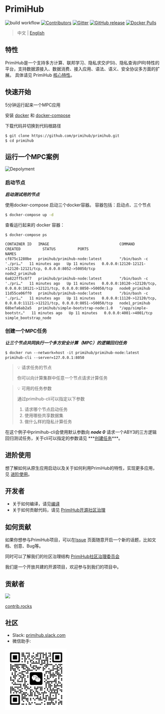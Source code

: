 # PrimiHub 
![build workflow](https://github.com/primihub/primihub/actions/workflows/main.yml/badge.svg?branch=master)
[![Contributors](https://img.shields.io/github/contributors/primihub/primihub.svg)](https://github.com/linuxsuren/github-go/graphs/contributors)
[![Gitter](https://badges.gitter.im/primihub/community.svg)](https://gitter.im/primihub/community?utm_source=badge&utm_medium=badge&utm_campaign=pr-badge)
[![GitHub release](https://img.shields.io/github/release/primihub/primihub.svg?label=release)](https://github.com/linuxsuren/github-go/releases/latest)
[![Docker Pulls](https://img.shields.io/docker/pulls/primihub/primihub-node.svg)](https://hub.docker.com/r/primihub/primihub-node/tags)

> 中文 | [English](README_CN.md)

## 特性
PrimiHub是一个支持多方计算、联邦学习、隐私求交(PSI)、隐私查询(PIR)特性的平台，支持数据源接入、数据消费、接入应用、语法、语义、安全协议多方面的扩展。 具体请见 PrimiHub [核心特性](http://docs.primihub.com/docs/category/%E6%A0%B8%E5%BF%83%E7%89%B9%E6%80%A7)。

## 快速开始

5分钟运行起来一个MPC应用

安装 [docker](https://docs.docker.com/install/overview/) 和 [docker-compose](https://docs.docker.com/compose/install/)

下载代码并切换到代码根路径

```shell
$ git clone https://github.com/primihub/primihub.git
$ cd primihub
```

## 运行一个MPC案例
![Depolyment](doc/tutorial-depolyment.jpg)

### 启动节点
 
***启动测试用的节点*** 
   
使用docker-compose 启动三个docker容器。
容器包括：启动点、三个节点

```bash
$ docker-compose up -d
```

查看运行起来的 docker 容器：

```shell
$ docker-compose ps
```

```shell
CONTAINER ID   IMAGE                                COMMAND                  CREATED          STATUS          PORTS                                                                         NAMES
cf875c1280be   primihub/primihub-node:latest        "/bin/bash -c './pri…"   11 minutes ago   Up 11 minutes   0.0.0.0:12120-12121->12120-12121/tcp, 0.0.0.0:8052->50050/tcp                 node2_primihub
6a822ff5c6f7   primihub/primihub-node:latest        "/bin/bash -c './pri…"   11 minutes ago   Up 11 minutes   0.0.0.0:10120->12120/tcp, 0.0.0.0:10121->12121/tcp, 0.0.0.0:8050->50050/tcp   node0_primihub
11d55ce06ff0   primihub/primihub-node:latest        "/bin/bash -c './pri…"   11 minutes ago   Up 11 minutes   0.0.0.0:11120->12120/tcp, 0.0.0.0:11121->12121/tcp, 0.0.0.0:8051->50050/tcp   node1_primihub
68befa6ab2a5   primihub/simple-bootstrap-node:1.0   "/app/simple-bootstr…"   11 minutes ago   Up 11 minutes   0.0.0.0:4001->4001/tcp                                                        simple_bootstrap_node
```                                       

### 创建一个MPC任务

***让三个节点共同执行一个多方安全计算（MPC）的逻辑回归任务***

```shell
$ docker run --network=host -it primihub/primihub-node:latest primihub-cli --server=127.0.0.1:8050
```

> 💡 请求任务的节点
>  
> 你可以向计算集群中任意一个节点请求计算任务
>

> 💡 可用的任务参数
> 
> 通过primihub-cli可以指定以下参数
>  1. 请求哪个节点启动任务
>  2. 使用哪些共享数据集
>  3. 做什么样的隐私计算任务
 
在这个例子中primihub-cli会使用默认参数向 ***node 0*** 请求一个ABY3的三方逻辑回归测试任务，关于cli可以指定的参数请见 ***[创建任务]([http://docs.primihub.com/docs/advance-usage/create-tasks](https://docs.primihub.com/docs/category/%E5%88%9B%E5%BB%BA%E4%BB%BB%E5%8A%A1))***。

## 进阶使用
想了解如何从原生应用启动以及关于如何利用PrimiHub的特性，实现更多应用，见 [进阶使用](http://docs.primihub.com/docs/category/%E8%BF%9B%E9%98%B6%E4%BD%BF%E7%94%A8)。

## 开发者
* 关于如何编译，请见[编译](http://docs.primihub.com/docs/developer-docs/build)
* 关于如何贡献代码，请见 [PrimiHub开源社区治理](http://docs.primihub.com/docs/primihub-community)


## 如何贡献
如果你想参与PrimiHub项目，可以在[Issue](https://github.com/primihub/primihub/issues) 页面随意开启一个新的话题，比如文档、创意、Bug等。

同时可以了解我们的社区治理结构 [PrimiHub社区治理委员会](http://docs.primihub.com/docs/primihub-community)

我们是一个开放共建的开源项目，欢迎参与到我们的项目中。

## 贡献者
<a href="https://github.com/primihub/primihub/graphs/contributors">
  <img src="https://contrib.rocks/image?repo=primihub/primihub" />
</a>

[contrib.rocks](https://contrib.rocks)

## 社区
* Slack: [primihub.slack.com](https://join.slack.com/t/primihub/shared_invite/zt-1iftyi7x0-n_HqllTgPfoEcgqw5UzoYw)
* 微信助手:

![wechat_helper](./doc/wechat.jpeg)
